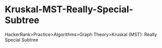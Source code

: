 # Kruskal-MST-Really-Special-Subtree
HackerRank>Practice>Algorithms>Graph Theory>Kruskal (MST): Really Special Subtree
